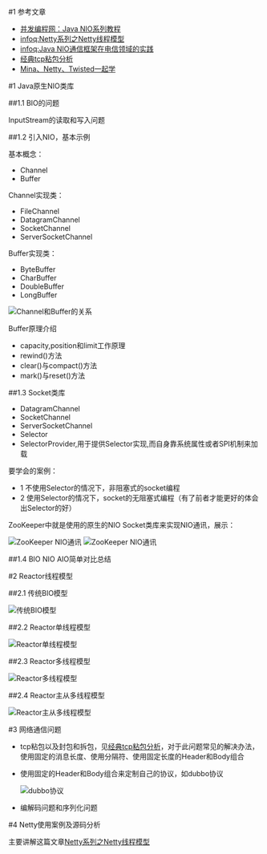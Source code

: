 #1 参考文章

-	[并发编程网：Java NIO系列教程](http://ifeve.com/socket-channel)
-	[infoq:Netty系列之Netty线程模型](http://www.infoq.com/cn/articles/netty-threading-model)
-	[infoq:Java NIO通信框架在电信领域的实践](http://www.infoq.com/cn/articles/practice-of-java-nio-communication-framework)
-	[经典tcp粘包分析](http://www.cnblogs.com/zhaox583132460/p/3372381.html)
-	[Mina、Netty、Twisted一起学](http://blog.csdn.net/column/details/mina-netty-twisted.html)

#1 Java原生NIO类库

##1.1 BIO的问题

InputStream的读取和写入问题

##1.2 引入NIO，基本示例

基本概念：

-	Channel
-	Buffer

Channel实现类：

-	FileChannel
-	DatagramChannel
-	SocketChannel
-	ServerSocketChannel

Buffer实现类：

-	ByteBuffer
-	CharBuffer
-	DoubleBuffer
-	LongBuffer

![Channel和Buffer的关系](https://static.oschina.net/uploads/img/201510/22201601_paey.png "Channel和Buffer的关系")

Buffer原理介绍

-	capacity,position和limit工作原理
-	rewind()方法
-	clear()与compact()方法
-	mark()与reset()方法

##1.3 Socket类库

-	DatagramChannel
-	SocketChannel
-	ServerSocketChannel
-	Selector
-	SelectorProvider,用于提供Selector实现,而自身靠系统属性或者SPI机制来加载

要学会的案例：

-	1 不使用Selector的情况下，非阻塞式的socket编程
-	2 使用Selector的情况下，socket的无阻塞式编程（有了前者才能更好的体会出Selector的好）


ZooKeeper中就是使用的原生的NIO Socket类库来实现NIO通讯，展示：

![ZooKeeper NIO通讯](https://static.oschina.net/uploads/img/201510/29084554_s23M.png "ZooKeeper NIO通讯")
![ZooKeeper NIO通讯](https://static.oschina.net/uploads/img/201510/29084702_84Lh.png "ZooKeeper NIO通讯")

##1.4 BIO NIO AIO简单对比总结

#2 Reactor线程模型

##2.1 传统BIO模型

![传统BIO模型](https://static.oschina.net/uploads/img/201510/20083738_I5mX.png "传统BIO模型")

##2.2 Reactor单线程模型

![Reactor单线程模型](https://static.oschina.net/uploads/img/201510/31082759_7QTr.png "Reactor单线程模型")

##2.3 Reactor多线程模型

![Reactor多线程模型](https://static.oschina.net/uploads/img/201510/20083315_ObVg.png "Reactor多线程模型")

##2.4 Reactor主从多线程模型

![Reactor主从多线程模型](https://static.oschina.net/uploads/img/201510/31083225_mNIH.png "Reactor主从多线程模型")

#3 网络通信问题

-	tcp粘包以及封包和拆包，见[经典tcp粘包分析](http://www.cnblogs.com/zhaox583132460/p/3372381.html)，对于此问题常见的解决办法，使用固定的消息长度、使用分隔符、使用固定长度的Header和Body组合
-	使用固定的Header和Body组合来定制自己的协议，如dubbo协议

	![dubbo协议](https://static.oschina.net/uploads/img/201510/31090546_37Uy.png "dubbo协议")

-	编解码问题和序列化问题

	

#4 Netty使用案例及源码分析


主要讲解这篇文章[Netty系列之Netty线程模型](http://www.infoq.com/cn/articles/netty-threading-model)

